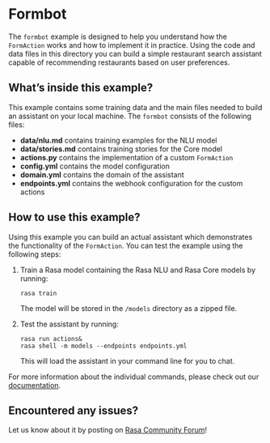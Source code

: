# Formbot

The `formbot` example is designed to help you understand how the `FormAction` works and how 
to implement it in practice. Using the code and data files in this directory you
can build a simple restaurant search assistant capable of recommending
restaurants based on user preferences.

## What’s inside this example?

This example contains some training data and the main files needed to build an 
assistant on your local machine. The `formbot` consists of the following files:

- **data/nlu.md** contains training examples for the NLU model  
- **data/stories.md** contains training stories for the Core model 
- **actions.py** contains the implementation of a custom `FormAction`
- **config.yml** contains the model configuration 
- **domain.yml** contains the domain of the assistant  
- **endpoints.yml** contains the webhook configuration for the custom actions

## How to use this example?

Using this example you can build an actual assistant which demonstrates the
functionality of the `FormAction`. You can test the example using the following 
steps:

1. Train a Rasa model containing the Rasa NLU and Rasa Core models by running:
    ```
    rasa train
    ```
    The model will be stored in the `/models` directory as a zipped file.

2. Test the assistant by running:
    ```
    rasa run actions&
    rasa shell -m models --endpoints endpoints.yml
    ```
    This will load the assistant in your command line for you to chat.

For more information about the individual commands, please check out our 
[documentation](http://rasa.com/docs/rasa/user-guide/command-line-interface/).

## Encountered any issues?
Let us know about it by posting on [Rasa Community Forum](https://forum.rasa.com)!
